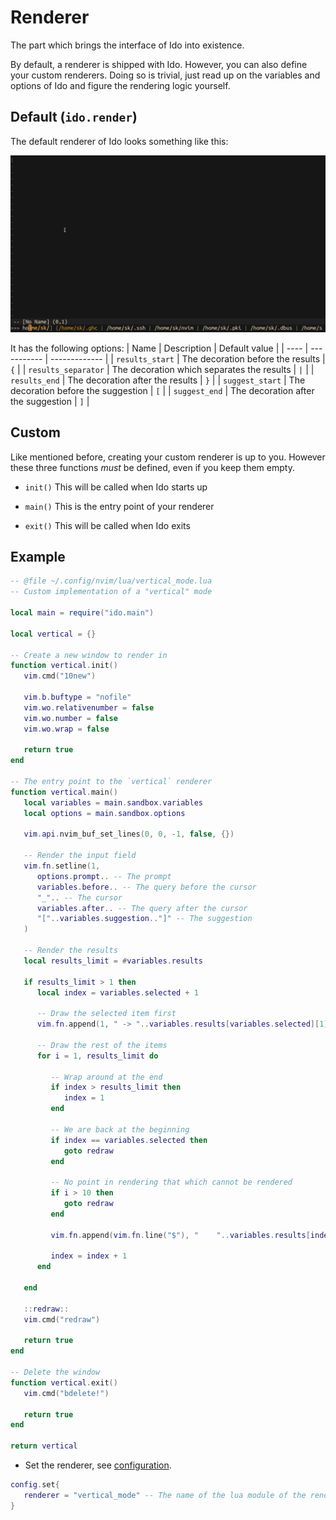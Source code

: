 # Renderer
The part which brings the interface of Ido into existence.

By default, a renderer is shipped with Ido. However, you can also define your custom renderers. Doing so is trivial, just read up on the variables and options of Ido and figure the rendering logic yourself.

## Default (`ido.render`)
The default renderer of Ido looks something like this:

![Default renderer](img/default.png)

It has the following options:
| Name | Description | Default value |
| ---- | ----------- | ------------- |
| `results_start` | The decoration before the results | `{` |
| `results_separator` | The decoration which separates the results | ` | ` |
| `results_end` | The decoration after the results | `}` |
| `suggest_start` | The decoration before the suggestion | `[` |
| `suggest_end` | The decoration after the suggestion | `]` |

## Custom
Like mentioned before, creating your custom renderer is up to you. However these three functions *must* be defined, even if you keep them empty.

- `init()` This will be called when Ido starts up

- `main()` This is the entry point of your renderer

- `exit()` This will be called when Ido exits

## Example

```lua
-- @file ~/.config/nvim/lua/vertical_mode.lua
-- Custom implementation of a "vertical" mode

local main = require("ido.main")

local vertical = {}

-- Create a new window to render in
function vertical.init()
   vim.cmd("10new")

   vim.b.buftype = "nofile"
   vim.wo.relativenumber = false
   vim.wo.number = false
   vim.wo.wrap = false

   return true
end

-- The entry point to the `vertical` renderer
function vertical.main()
   local variables = main.sandbox.variables
   local options = main.sandbox.options

   vim.api.nvim_buf_set_lines(0, 0, -1, false, {})

   -- Render the input field
   vim.fn.setline(1,
      options.prompt.. -- The prompt
      variables.before.. -- The query before the cursor
      "_".. -- The cursor
      variables.after.. -- The query after the cursor
      "["..variables.suggestion.."]" -- The suggestion
   )

   -- Render the results
   local results_limit = #variables.results

   if results_limit > 1 then
      local index = variables.selected + 1

      -- Draw the selected item first
      vim.fn.append(1, " -> "..variables.results[variables.selected][1])

      -- Draw the rest of the items
      for i = 1, results_limit do

         -- Wrap around at the end
         if index > results_limit then
            index = 1
         end

         -- We are back at the beginning
         if index == variables.selected then
            goto redraw
         end

         -- No point in rendering that which cannot be rendered
         if i > 10 then
            goto redraw
         end

         vim.fn.append(vim.fn.line("$"), "    "..variables.results[index][1])

         index = index + 1
      end

   end

   ::redraw::
   vim.cmd("redraw")

   return true
end

-- Delete the window
function vertical.exit()
   vim.cmd("bdelete!")

   return true
end

return vertical
```

- Set the renderer, see [configuration](config.md).

```lua
config.set{
   renderer = "vertical_mode" -- The name of the lua module of the renderer
}
```
